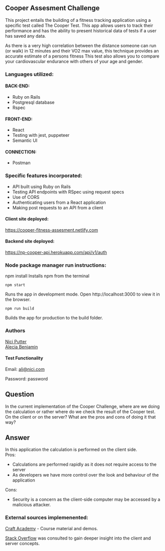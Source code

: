 ## Cooper Assesment Challenge

This project entails the building of a fitness tracking application using a specific test called The Cooper Test.
This app allows users to track their performance and has the ability to present historical data of tests if a user has saved any data.

As there is a very high correlation between the distance someone can run (or walk) in 12 minutes and their VO2 max value,  this technique provides an accurate estimate of a persons fitness
This test also allows you to compare your cardiovascular endurance with others of your age and gender.

### Languages utilized:

#### BACK-END:
- Ruby on Rails
- Postgresql database
- Rspec

#### FRONT-END:
- React
- Testing with jest, puppeteer 
- Semantic UI

#### CONNECTION:
- Postman

### Specific features incorporated:

- API built using Ruby on Rails
- Testing API endpoints with RSpec using request specs
- Use of CORS
- Authenticating users from a React application
- Making post requests to an API from a client

#### Client site deployed:
https://cooper-fitness-assesment.netlify.com

#### Backend site deployed:
https://np-cooper-api.herokuapp.com/api/v1/auth

### Node package manager run instructions:

npm install 
Installs npm from the terminal
```
npm start
```
Runs the app in development mode.
Open http://localhost:3000 to view it in the browser.
```
npm run build
```
Builds the app for production to the build folder.

### Authors
[Nici Putter](https://github.com/NiciP)  
[Alecia Benjamin](https://github.com/aleciabenjamin/)

#### Test Functionality
Email: ali@nici.com

Password: password

## Question

In the current implementation of the Cooper Challenge, where are we doing the calculation or rather where do we check the result of the Cooper test. On the client or on the server? What are the pros and cons of doing it that way?

## Answer
In this application the  calculation is performed on the client side.  
Pros:
- Calculations are performed rapidly as it does not require access to the server
- As developers we have more control over the look and behaviour of the application

Cons:
- Security is a concern as the client-side computer may be accessed by a malicious attacker. 


### External sources implemenented:
[Craft Academy](https://craftacademy.se/) - Course material and demos.  

[Stack Overflow](https://stackoverflow.com/) was consulted to gain deeper insight into the client and server concepts.
